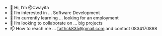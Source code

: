 - 👋 Hi, I’m @Cwayita
- 👀 I’m interested in ... Software Development
- 🌱 I’m currently learning ... looking for an employment
- 💞️ I’m looking to collaborate on ... big projects
- 📫 How to reach me ...
faithck835@gmail.com and contact 0834170898
<!---
Cwayita/Cwayita is a ✨ special ✨ repository because its `README.md` (this file) appears on your GitHub profile.
You can click the Preview link to take a look at your changes.
--->
